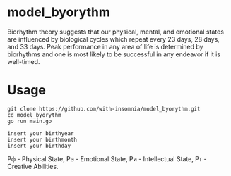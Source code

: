 # model_byorythm
Biorhythm theory suggests that our physical, mental, and emotional states are influenced by biological cycles which repeat every 23 days, 28 days, and 33 days. Peak performance in any area of life is determined by biorhythms and one is most likely to be successful in any endeavor if it is well-timed.

# Usage 
```
git clone https://github.com/with-insomnia/model_byorythm.git
cd model_byorythm
go run main.go

insert your birthyear
insert your birthmonth
insert your birthday
```

Рф - Physical State, Рэ -  Emotional State, Ри -  Intellectual State, Рт - Creative Abilities.
